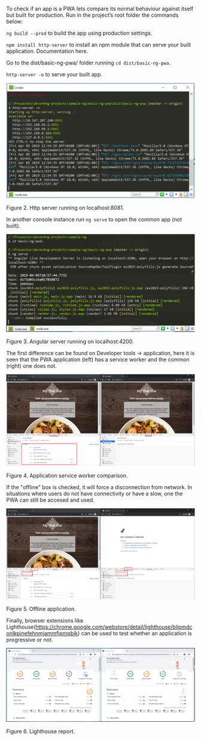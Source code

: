 To check if an app is a PWA lets compare its normal behaviour against itself but built for production. Run in the project’s root folder the commands below:

`ng build --prod` to build the app using production settings.

`npm install http-server` to install an npm module that can serve your built application. Documentation here.

Go to the dist/basic-ng-pwa/ folder running `cd dist/basic-ng-pwa`.

`http-server -o` to serve your built app.

![Katacoda Logo](./assets/http-serve.png)

Figure 2. Http server running on localhost:8081.

In another console instance run `ng serve` to open the common app (not built).

![Katacoda Logo](./assets/ng-serve.png)

Figure 3. Angular server running on localhost:4200.

The first difference can be found on Developer tools → application, here it is seen that the PWA application (left) has a service worker and the common (right) one does not.

![Katacoda Logo](./assets/pwa-nopwa-app-ng.png)

Figure 4. Application service worker comparison.

If the "offline" box is checked, it will force a disconnection from network. In situations where users do not have connectivity or have a slow, one the PWA can still be accesed and used.

![Katacoda Logo](./assets/online-offline-ng.png)

Figure 5. Offline application.

Finally, browser extensions like Lighthouse(https://chrome.google.com/webstore/detail/lighthouse/blipmdconlkpinefehnmjammfjpmpbjk) can be used to test whether an application is progressive or not.

![Katacoda Logo](./assets/lighthouse-ng.png)

Figure 6. Lighthouse report.
